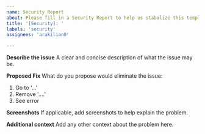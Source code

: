 ```yaml
---
name: Security Report
about: Please fill in a Security Report to help us stabalize this template.
title: '[Security]: '
labels: 'security'
assignees: 'arakilian0'

---
```


**Describe the issue**
A clear and concise description of what the issue may be.

**Proposed Fix**
What do you propose would eliminate the issue:
1. Go to '...'
2. Remove '....'
3. See error

**Screenshots**
If applicable, add screenshots to help explain the problem.

**Additional context**
Add any other context about the problem here.